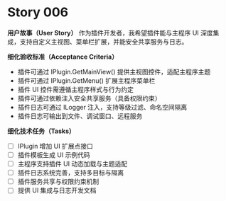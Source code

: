 <!-- 优先级：P2 -->
# Story 006

**用户故事（User Story）**
作为插件开发者，我希望插件能与主程序 UI 深度集成，支持自定义主视图、菜单栏扩展，并能安全共享服务与日志。

**细化验收标准（Acceptance Criteria）**
- 插件可通过 IPlugin.GetMainView() 提供主视图控件，适配主程序主题
- 插件可通过 IPlugin.GetMenu() 扩展主程序菜单栏
- 插件 UI 控件需遵循主程序样式与行为约定
- 插件可通过依赖注入安全共享服务（具备权限约束）
- 插件日志可通过 ILogger<T> 注入，支持等级过滤、命名空间隔离
- 插件日志可输出到文件、调试窗口、远程服务

**细化技术任务（Tasks）**
- [ ] IPlugin 增加 UI 扩展点接口
- [ ] 插件模板生成 UI 示例代码
- [ ] 主程序支持插件 UI 动态加载与主题适配
- [ ] 插件日志系统完善，支持多目标与隔离
- [ ] 插件服务共享与权限约束机制
- [ ] 提供 UI 集成与日志开发文档
